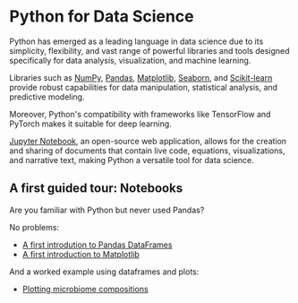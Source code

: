 # Python for Data Science

Python has emerged as a leading language in data science due to its simplicity, flexibility, 
and vast range of powerful libraries and tools designed specifically for data analysis,
visualization, and machine learning. 

Libraries such as [NumPy](https://numpy.org/), [Pandas](https://pandas.pydata.org/),  [Matplotlib](https://matplotlib.org/),
[Seaborn](https://seaborn.pydata.org/), and [Scikit-learn](https://scikit-learn.org/stable/index.html) provide robust capabilities 
for data manipulation, statistical analysis, and predictive modeling. 

Moreover, Python's compatibility with frameworks like TensorFlow and PyTorch makes it suitable for deep learning. 

[Jupyter Notebook](https://jupyter.org/), an open-source web application, 
allows for the creation and sharing of documents that contain live code, equations, visualizations, and narrative text, making Python a versatile tool for data science. 

## A first guided tour: Notebooks

Are you familiar with Python but never used Pandas?

No problems:

* [A first introdution to Pandas DataFrames](https://gist.github.com/telatin/a1fcf685f41d406ac5ed52f497aca13a)
* [A first introduction to Matplotlib](https://gist.github.com/telatin/cfaf8cfd89b310ac742b4e037603b2ab)

And a worked example using dataframes and plots:

* [Plotting microbiome compositions](https://gist.github.com/telatin/cfaf8cfd89b310ac742b4e037603b2ab)
